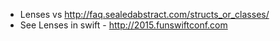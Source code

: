 * Lenses vs http://faq.sealedabstract.com/structs_or_classes/
* See Lenses in swift - http://2015.funswiftconf.com

